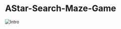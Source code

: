 # AStar-Search-Maze-Game
![Intro](https://github.com/Arkenite03/AStar-Search-Maze-Game/blob/drawable/Images/Intro.PNG?raw=true "Optional Title")
